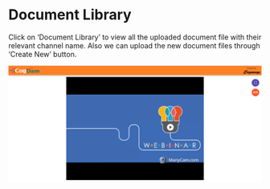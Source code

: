 # Document Library

Click on ‘Document Library’ to view all the uploaded document file with their relevant channel name. Also we can upload the new document files through ‘Create New’ button.

![](../.gitbook/assets/image%20%28148%29.png)

